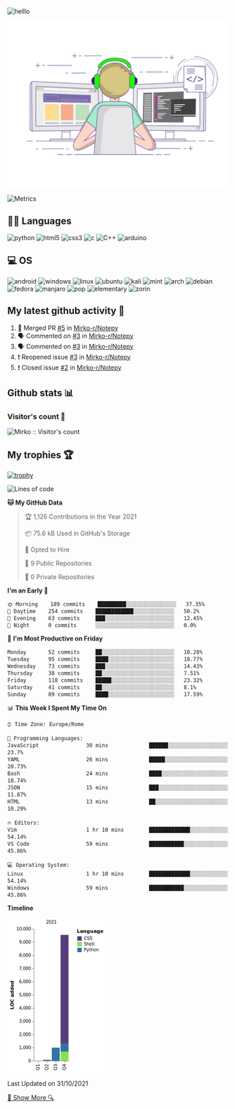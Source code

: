 #

![helllo](https://readme-typing-svg.herokuapp.com/?lines=Hello,+There!+👋;I'm+Mirko+Rovere&center=true&size=30)

![gif](https://github.com/M0-san/M0-san/blob/master/coding.gif?raw=true)

![Metrics](https://metrics.lecoq.io/Mirko-r?template=classic&base.header=0&base.activity=0&base.community=0&base.repositories=0&base.metadata=0&isocalendar=1&languages=1&rss=1&isocalendar.duration=half-year&languages.limit=30&languages.sections=most-used&languages.colors=github&languages.details=percentage&languages.threshold=0%25&languages.indepth=true&languages.categories=markup%2C%20programming&languages.recent.categories=markup%2C%20programming&languages.recent.load=300&languages.recent.days=14&rss.source=https%3A%2F%2Fanchor.fm%2Fs%2F3e44e330%2Fpodcast%2Frss&rss.limit=4&config.timezone=Europe%2FRome)

## 👩‍💻 Languages

![python](https://img.shields.io/badge/Python-3776AB?style=for-the-badge&logo=python&logoColor=white) ![html5](https://img.shields.io/badge/HTML5-E34F26?style=for-the-badge&logo=html5&logoColor=white) ![css3](https://img.shields.io/badge/CSS3-1572B6?style=for-the-badge&logo=css3&logoColor=white) ![c](https://img.shields.io/badge/C-00599C?style=for-the-badge&logo=c&logoColor=white) ![C++](https://img.shields.io/badge/C%2B%2B-00599C?style=for-the-badge&logo=c%2B%2B&logoColor=white) ![arduino](https://img.shields.io/badge/Arduino-00979D?style=for-the-badge&logo=Arduino&logoColor=white)

## 💻 OS

![android](https://img.shields.io/badge/Android-3DDC84?style=for-the-badge&logo=android&logoColor=white) ![windows](https://img.shields.io/badge/Windows-0078D6?style=for-the-badge&logo=windows&logoColor=white) ![linux](https://img.shields.io/badge/Linux-FCC624?style=for-the-badge&logo=linux&logoColor=black) ![ubuntu](https://img.shields.io/badge/Ubuntu-E95420?style=for-the-badge&logo=ubuntu&logoColor=white) ![kali](https://img.shields.io/badge/Kali_Linux-557C94?style=for-the-badge&logo=kali-linux&logoColor=white) ![mint](https://img.shields.io/badge/Linux_Mint-87CF3E?style=for-the-badge&logo=linux-mint&logoColor=white) ![arch](https://img.shields.io/badge/Arch_Linux-1793D1?style=for-the-badge&logo=arch-linux&logoColor=white) ![debian](https://img.shields.io/badge/Debian-A81D33?style=for-the-badge&logo=debian&logoColor=white) ![fedora](https://img.shields.io/badge/Fedora-294172?style=for-the-badge&logo=fedora&logoColor=white) ![manjaro](https://img.shields.io/badge/manjaro-35BF5C?style=for-the-badge&logo=manjaro&logoColor=white) ![pop](https://img.shields.io/badge/Pop!_OS-48B9C7?style=for-the-badge&logo=Pop!_OS&logoColor=white) ![elementary](https://img.shields.io/badge/Elementary%20OS-64BAFF?style=for-the-badge&logo=elementary&logoColor=white) ![zorin](https://img.shields.io/badge/Zorin%20OS-0CC1F3?style=for-the-badge&logo=zorin&logoColor=white)

## My latest github activity 🔔
<!--START_SECTION:activity-->
1. 🎉 Merged PR [#5](https://github.com/Mirko-r/Notepy/pull/5) in [Mirko-r/Notepy](https://github.com/Mirko-r/Notepy)
2. 🗣 Commented on [#3](https://github.com/Mirko-r/Notepy/issues/3) in [Mirko-r/Notepy](https://github.com/Mirko-r/Notepy)
3. 🗣 Commented on [#3](https://github.com/Mirko-r/Notepy/issues/3) in [Mirko-r/Notepy](https://github.com/Mirko-r/Notepy)
4. ❗️ Reopened issue [#3](https://github.com/Mirko-r/Notepy/issues/3) in [Mirko-r/Notepy](https://github.com/Mirko-r/Notepy)
5. ❗️ Closed issue [#2](https://github.com/Mirko-r/Notepy/issues/2) in [Mirko-r/Notepy](https://github.com/Mirko-r/Notepy)
<!--END_SECTION:activity-->

## Github stats 📊

### Visitor's count 👀

![Mirko :: Visitor's count](https://profile-counter.glitch.me/{Mirko-r}/count.svg)

## My trophies 🏆 

[![trophy](https://github-profile-trophy.vercel.app/?username=ryo-ma)](https://github.com/ryo-ma/github-profile-trophy)

<!--START_SECTION:waka-->
![Lines of code](https://img.shields.io/badge/From%20Hello%20World%20I%27ve%20Written-10613%20lines%20of%20code-blue)

**🐱 My GitHub Data** 

> 🏆 1,126 Contributions in the Year 2021
 > 
> 📦 75.6 kB Used in GitHub's Storage 
 > 
> 💼 Opted to Hire
 > 
> 📜 9 Public Repositories 
 > 
> 🔑 0 Private Repositories  
 > 
**I'm an Early 🐤** 

```text
🌞 Morning    189 commits    █████████░░░░░░░░░░░░░░░░   37.35% 
🌆 Daytime    254 commits    ████████████░░░░░░░░░░░░░   50.2% 
🌃 Evening    63 commits     ███░░░░░░░░░░░░░░░░░░░░░░   12.45% 
🌙 Night      0 commits      ░░░░░░░░░░░░░░░░░░░░░░░░░   0.0%

```
📅 **I'm Most Productive on Friday** 

```text
Monday       52 commits     ██░░░░░░░░░░░░░░░░░░░░░░░   10.28% 
Tuesday      95 commits     ████░░░░░░░░░░░░░░░░░░░░░   18.77% 
Wednesday    73 commits     ███░░░░░░░░░░░░░░░░░░░░░░   14.43% 
Thursday     38 commits     ██░░░░░░░░░░░░░░░░░░░░░░░   7.51% 
Friday       118 commits    █████░░░░░░░░░░░░░░░░░░░░   23.32% 
Saturday     41 commits     ██░░░░░░░░░░░░░░░░░░░░░░░   8.1% 
Sunday       89 commits     ████░░░░░░░░░░░░░░░░░░░░░   17.59%

```


📊 **This Week I Spent My Time On** 

```text
⌚︎ Time Zone: Europe/Rome

💬 Programming Languages: 
JavaScript               30 mins             ██████░░░░░░░░░░░░░░░░░░░   23.7% 
YAML                     26 mins             █████░░░░░░░░░░░░░░░░░░░░   20.73% 
Bash                     24 mins             ████░░░░░░░░░░░░░░░░░░░░░   18.74% 
JSON                     15 mins             ███░░░░░░░░░░░░░░░░░░░░░░   11.87% 
HTML                     13 mins             ██░░░░░░░░░░░░░░░░░░░░░░░   10.29%

🔥 Editors: 
Vim                      1 hr 10 mins        █████████████░░░░░░░░░░░░   54.14% 
VS Code                  59 mins             ███████████░░░░░░░░░░░░░░   45.86%

💻 Operating System: 
Linux                    1 hr 10 mins        █████████████░░░░░░░░░░░░   54.14% 
Windows                  59 mins             ███████████░░░░░░░░░░░░░░   45.86%

```

**Timeline**

![Chart not found](https://raw.githubusercontent.com/Mirko-r/Mirko-r/main/charts/bar_graph.png) 


 Last Updated on 31/10/2021
<!--END_SECTION:waka-->


[🔎 Show More 🔍](https://github.com/Mirko-r?tab="repositories")
